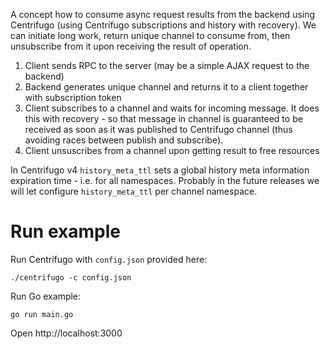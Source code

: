A concept how to consume async request results from the backend using Centrifugo (using Centrifugo subscriptions and history with recovery). We can initiate long work, return unique channel to consume from, then unsubscribe from it upon receiving the result of operation.

1. Client sends RPC to the server (may be a simple AJAX request to the backend)
2. Backend generates unique channel and returns it to a client together with subscription token
3. Client subscribes to a channel and waits for incoming message. It does this with recovery - so that message in channel is guaranteed to be received as soon as it was published to Centrifugo channel (thus avoiding races between publish and subscribe). 
4. Client unsuscribes from a channel upon getting result to free resources

In Centrifugo v4 `history_meta_ttl` sets a global history meta information expiration time - i.e. for all namespaces. Probably in the future releases we will let configure `history_meta_ttl` per channel namespace.

Run example
===========

Run Centrifugo with `config.json` provided here:

```
./centrifugo -c config.json
```

Run Go example:

```
go run main.go
```

Open http://localhost:3000
